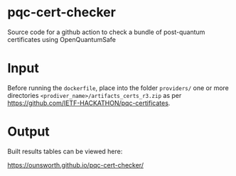 # pqc-cert-checker
Source code for a github action to check a bundle of post-quantum certificates using OpenQuantumSafe

# Input
Before running the `dockerfile`, place into the folder `providers/` one or more directories `<prodiver_name>/artifacts_certs_r3.zip` as per https://github.com/IETF-HACKATHON/pqc-certificates.


# Output

Built results tables can be viewed here:

https://ounsworth.github.io/pqc-cert-checker/
